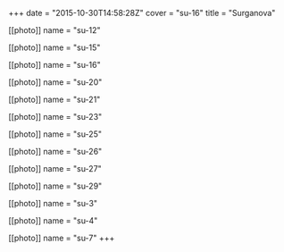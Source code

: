 +++
date = "2015-10-30T14:58:28Z"
cover = "su-16"
title = "Surganova"

[[photo]]
name = "su-12"

[[photo]]
name = "su-15"

[[photo]]
name = "su-16"

[[photo]]
name = "su-20"

[[photo]]
name = "su-21"

[[photo]]
name = "su-23"

[[photo]]
name = "su-25"

[[photo]]
name = "su-26"

[[photo]]
name = "su-27"

[[photo]]
name = "su-29"

[[photo]]
name = "su-3"

[[photo]]
name = "su-4"

[[photo]]
name = "su-7"
+++
